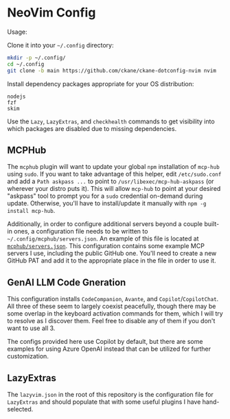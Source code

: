 # NeoVim Config

Usage:

Clone it into your `~/.config` directory:

```sh
mkdir -p ~/.config/
cd ~/.config
git clone -b main https://github.com/ckane/ckane-dotconfig-nvim nvim
```

Install dependency packages appropriate for your OS distribution:

```text
nodejs
fzf
skim
```

Use the `Lazy`, `LazyExtras`, and `checkhealth` commands to get visibility into
which packages are disabled due to missing dependencies.

## MCPHub

The `mcphub` plugin will want to update your global `npm` installation of `mcp-hub`
using `sudo`. If you want to take advantage of this helper, edit `/etc/sudo.conf`
and add a `Path askpass ...` to point to `/usr/libexec/mcp-hub-askpass` (or wherever
your distro puts it). This will allow `mcp-hub` to point at your desired "askpass"
tool to prompt you for a `sudo` credential on-demand during update. Otherwise,
you'll have to install/update it manually with `npm -g install mcp-hub`.

Additionally, in order to configure additional servers beyond a couple built-in
ones, a configuration file needs to be written to `~/.config/mcphub/servers.json`.
An example of this file is located at [`mcphub/servers.json`](./mcphub/servers.json).
This configuration contains some example MCP servers I use, including the public
GitHub one. You'll need to create a new GitHub PAT and add it to the appropriate
place in the file in order to use it.

## GenAI LLM Code Gneration

This configuration installs `CodeCompanion`, `Avante`, and `Copilot`/`CopilotChat`.
All three of these seem to largely coexist peacefully, though there may be
some overlap in the keyboard activation commands for them, which I will try
to resolve as I discover them. Feel free to disable any of them if you don't
want to use all 3.

The configs provided here use Copilot by default, but there are some examples
for using Azure OpenAI instead that can be utilized for further customization.

## LazyExtras

The `lazyvim.json` in the root of this repository is the configuration file
for `LazyExtras` and should populate that with some useful plugins I have
hand-selected.
